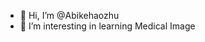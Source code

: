 - 👋 Hi, I’m @Abikehaozhu
- 👀 I’m interesting in learning Medical Image


<!---
Abikehaozhu/Abikehaozhu is a ✨ special ✨ repository because its `README.md` (this file) appears on your GitHub profile.
You can click the Preview link to take a look at your changes.
--->
